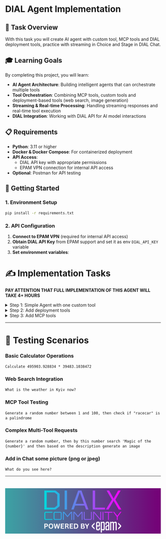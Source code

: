 # DIAL Agent Implementation

## 🎯 Task Overview

With this task you will create AI agent with custom tool, MCP tools and DIAL deployment tools, practice with streaming
in Choice and Stage in DIAL Chat.

## 🎓 Learning Goals

By completing this project, you will learn:

- **AI Agent Architecture**: Building intelligent agents that can orchestrate multiple tools
- **Tool Orchestration**: Combining MCP tools, custom tools and deployment-based tools (web search, image generation)
- **Streaming & Real-time Processing**: Handling streaming responses and real-time tool execution
- **DIAL Integration**: Working with DIAL API for AI model interactions


## 📋 Requirements

- **Python**: 3.11 or higher
- **Docker & Docker Compose**: For containerized deployment
- **API Access**:
    - DIAL API key with appropriate permissions
    - EPAM VPN connection for internal API access
- **Optional**: Postman for API testing

## 🚀 Getting Started

### 1. Environment Setup

```bash
pip install -r requirements.txt
```

### 2. API Configuration

1. **Connect to EPAM VPN** (required for internal API access)
2. **Obtain DIAL API Key** from EPAM support and set it as env `DIAL_API_KEY` variable
3. **Set environment variables**:

# ✍️ Implementation Tasks
**PAY ATTENTION THAT FULL IMPLEMENTATION OF THIS AGENT WILL TAKE 4+ HOURS**

<details>
<summary>Step 1: Simple Agent with one custom tool</summary>

### Task 1: Implement Base Tool

Implement all `TODO` in [task/tools/base.py](task/tools/base.py):

### Task 2: Implement Calculator Tool

Implement all `TODO` in [task/tools/calculator.py](task/tools/calculator.py):

Sample of the properties configuration:

```json
{
  "type": "object",
  "properties": {
    "param1": {
      "type": "number",
      "description": "Your param description"
    },
    "param2": {
      "type": "string",
      "description": "Your param description",
      "enum": [
        "val1",
        "val2",
        "val3"
      ]
    }
  },
  "required": [
    "param1",
    "param2"
  ]
}
```

### Task 3: Implement LLM Agent

Implement all `TODO` in [task/llm_agent.py](task/llm_agent.py)

### Task 4: Complete Application Setup

Implement all `TODO` for **STEP 1** in [task/app.py](task/app.py)

### Task 5: Configure DIAL Core

Add in the [core/config.json](core/config.json) such configurations:

- In the `applications` block:
    ```
    "super-agent": {
          "displayName": "Super Agent",
          "description": "Super Agent. Works with different DIAL Deployments, works with MCP tools, and performs simple calculations.",
          "endpoint": "http://host.docker.internal:5030/openai/deployments/super-agent/chat/completions",
          "inputAttachmentTypes": [
            "image/png",
            "image/jpeg"
          ]
        }
    ```
- In the `models` block:
    ```
     "gpt-4o": {
          "displayName": "GPT 4o",
          "endpoint": "http://adapter-dial:5000/openai/deployments/gpt-4o/chat/completions",
          "iconUrl": "http://localhost:3001/gpt4.svg",
          "type": "chat",
          "upstreams": [
            {
              "endpoint": "https://ai-proxy.lab.epam.com/openai/deployments/gpt-4o/chat/completions",
              "key": "YOUR_API_KEY"
            }
          ]
        }
    ```
- Don't forget to replace `YOUR_API_KEY` with your DIAL API Key

### Task 6: Run compose with local DIAL 

Run [docker-compose.yml](docker-compose.yml) such configurations:
```bash
docker compose up -d
```

### Task 7: Check that DIAL is working locally
- Run [task/app.py](task/app.py) locally
- Open http://localhost:3000/
- Test that GPT model is available and provides responses
- Test Super Agent application:
    ```text
    Hi, what can you do?
    ```
- Try to call calculator tool:
    ```text
    Calculate 495903.928834 * 39483.1038472
    ```
- Try to analyze picture (you need to upload picture for analyze, in Core configuration we allowed uploading `png` and `jpeg` files):
    ```text
    What do you see here?
    ```

</details>

<details>
<summary>Step 2: Add deployment tools</summary>

### Task 1: Implement Deployment Tool

Implement all `TODO` in [task/tools/deployment/base.py](task/tools/deployment/base.py)

### Task 2: Implement Web Search Deployment Tool

Implement all `TODO` in [task/tools/deployment/web_search.py](task/tools/deployment/web_search.py)

### Task 3: Implement Image Generation Deployment Tool

Implement all `TODO` in [task/tools/deployment/image_generation.py](task/tools/deployment/image_generation.py)

### Task 4: Complete Application Setup

Implement all `TODO` for **STEP 2** in [task/app.py](task/app.py)

### Task 5: Configure DIAL Core

Add in the [core/config.json](core/config.json) such configurations:

- In the `models` block:
    ```
    "gemini-2.0-flash-exp-google-search": {
      "displayName": "Gemini 2.0 Web Search",
      "endpoint": "http://adapter-dial:5000/openai/deployments/gemini-2.0-flash-exp-google-search/chat/completions",
      "iconUrl": "http://localhost:3001/Gemini-Pro-Vision.svg",
      "type": "chat",
      "upstreams": [
        {
          "endpoint": "https://ai-proxy.lab.epam.com/openai/deployments/gemini-2.0-flash-exp-google-search/chat/completions",
          "key": "YOUR_API_KEY"
        }
      ]
    },
    "dall-e-3": {
      "displayName": "DALL-E",
      "endpoint": "http://adapter-dial:5000/openai/deployments/dall-e-3/chat/completions",
      "iconUrl": "http://localhost:3001/gpt3.svg",
      "type": "chat",
      "upstreams": [
        {
          "endpoint": "https://ai-proxy.lab.epam.com/openai/deployments/dall-e-3/chat/completions",
          "key": "YOUR_API_KEY"
        }
      ]
    }
    ```
- Don't forget to replace `YOUR_API_KEY` with your DIAL API Key

### Task 6: Restart compose with updated local DIAL

```bash
docker compose stop && docker compose up -d --build
```

### Task 7: Check Agent with DIAL deployments tools
- Run [task/app.py](task/app.py) locally
- Open http://localhost:3000/
- Test them:
    ```text
    What is the weather in Kyiv now?
    ```
    ```text
    Generate an image in high quality with smiling elephant
    ```

</details> 

<details>
<summary>Step 3: Add MCP tools</summary>

### Task 1: Complete MCP Server Setup

Implement and run the MCP server with three tools:

- `reverse_string`: Reverses text input
- `random_num`: Generates random numbers
- `is_palindrome`: Checks if text is a palindrome

1. Implement all `TODO` in [mcp_server/server.py](mcp_server/server.py)
2. Start the MCP server:
   ```bash
   cd ./mcp_server/
   ```
   ```bash
   docker compose up -d
   ```
3. Verify server is running:
   ```bash
   docker compose ps -a
   ```

### Task 2: Implement MCP Client

Implement all `TODO` in [task/tools/mcp/mcp_client.py](task/tools/mcp/mcp_client.py)

### Task 3: Implement MCP Tool

Implement all `TODO` in [task/tools/mcp/mcp_tool.py](task/tools/mcp/mcp_tool.py)

### Task 4: Complete Application Setup

Implement all `TODO` for **STEP 3** in [task/app.py](task/app.py)

### Task 5: Check Agent with MCP tools
- Run [task/app.py](task/app.py) locally
- Open http://localhost:3000/
- Test them:
    ```text
    Generate a random number between 1 and 100
    ```
    ```text
    Check if "racecar" is a palindrome
    ```
    ```text
    Generate a random number, then by this number search 'Magic of the {number}' and then based on the description generate an image
    ```
</details>

---

# 🧪 Testing Scenarios

### Basic Calculator Operations

```
Calculate 495903.928834 * 39483.1038472
```

### Web Search Integration

```
What is the weather in Kyiv now?
```

### MCP Tool Testing

```
Generate a random number between 1 and 100, then check if "racecar" is a palindrome
```

### Complex Multi-Tool Requests

```
Generate a random number, then by this number search 'Magic of the {number}' and then based on the description generate an image
```

### Add in Chat some picture (png or jpeg)

```
What do you see here?
```

---

# <img src="dialx-banner.png">